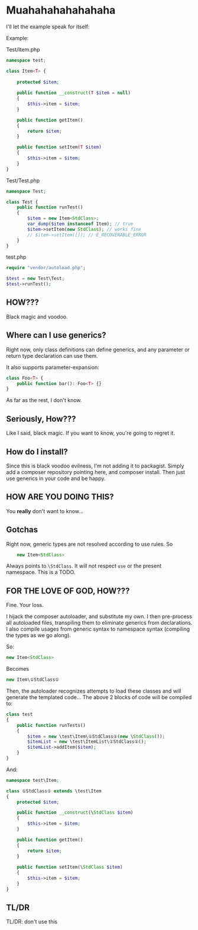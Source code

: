 Muahahahahahahaha
=================

I'll let the example speak for itself:

Example:

Test/Item.php

```php
namespace test;

class Item<T> {
    
    protected $item;
    
    public function __construct(T $item = null)
    {
        $this->item = $item;
    }

    public function getItem()
    {
        return $item;
    }

    public function setItem(T $item)
    {
        $this->item = $item;
    }
}
```

Test/Test.php

```php
namespace Test;

class Test {
    public function runTest()
    {
        $item = new Item<StdClass>;
        var_dump($item instanceof Item); // true
        $item->setItem(new StdClass); // works fine
        // $item->setItem([]); // E_RECOVERABLE_ERROR
    }
}
```
test.php

```php
require "vendor/autoload.php";

$test = new Test\Test;
$test->runTest();
```

## HOW???

Black magic and voodoo.

## Where can I use generics?

Right now, only class definitions can define generics, and any parameter or return type declaration can use them.

It also supports parameter-expansion:

```php
class Foo<T> {
    public function bar(): Foo<T> {}
}
```

As far as the rest, I don't know.

## Seriously, How???

Like I said, black magic. If you want to know, you're going to regret it.

## How do I install?

Since this is black voodoo evilness, I'm not adding it to packagist. Simply add a composer repository pointing here, and composer install. Then just use generics in your code and be happy.

## HOW ARE YOU DOING THIS?

You **really** don't want to know...

## Gotchas

Right now, generic types are not resolved according to use rules. So

```php
    new Item<StdClass>
```

Always points to `\StdClass`. It will not respect `use` or the present namespace. This is a TODO.

## FOR THE LOVE OF GOD, HOW???

Fine. Your loss. 

I hijack the composer autoloader, and substitute my own. I then pre-process all autoloaded files, transpiling them to eliminate generics from declarations. I also compile usages from generic syntax to namespace syntax (compiling the types as we go along).

So:
```php
new Item<StdClass>
```
Becomes
```php
new Item\①StdClass①
```
Then, the autoloader recognizes attempts to load these classes and will generate the templated code... The above 2 blocks of code will be compiled to:
```php
class test
{
    public function runTests()
    {
        $item = new \test\Item\①StdClass①(new \StdClass());
        $itemList = new \test\ItemList\①StdClass①();
        $itemList->addItem($item);
    }
}
```
And:
```php
namespace test\Item;

class ①StdClass① extends \test\Item
{
    protected $item;

    public function __construct(\StdClass $item)
    {
        $this->item = $item;
    }

    public function getItem()
    {
        return $item;
    }
    
    public function setItem(\StdClass $item)
    {
        $this->item = $item;
    }
}
```
## TL/DR

TL/DR: don't use this

